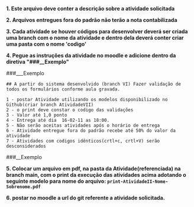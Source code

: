 **1. Este arquivo deve conter a descrição sobre a atividade solicitada**

**2. Arquivos entregues fora do padrão não terão a nota contabilizada**

**3. Cada atividade se houver códigos para desenvolver deverá ser
criada uma branch com o nome da atividade e dentro dela deverá conter criar uma pasta com o nome 'codigo'**

**4. Pegue as instruções da atividade no moodle e adicione dentro da diretiva "###__Exemplo"**

###___Exemplo
   
	## A partir do sistema desenvolvido (branch VI) Fazer validação de todos os formulários conforme aula gravada.

	1 - postar Atividade utilizando os modelos disponibilizado no Github(criar branch AtividadeVII)
	2 - o print deve constar o codigo das validações 
	3 - Valor até 1,0 ponto
	4 - Entrega até dia  16-02-11 as 18:00. 
	5 - Não serão aceitas atividades após o horário de entrega
	6 - Atividade entregue fora do padrão recebe até 50% do valor da atividade
	7 - Atividades com codigos idênticos(crtl+c, crtl+V) serão desconsiderados

###__Exemplo


**5. Colocar um arquivo em pdf, na pasta da Atividade(referenciada) na branch main, com o print da execução das atividades acima adotando o seguinte modelo para nome do arquivo: ```print-AtividadeII-Nome-Sobrenome.pdf```**

**6. postar no moodle a url do git referente a atividade solicitada.**

